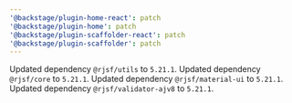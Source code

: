 ```yaml
---
'@backstage/plugin-home-react': patch
'@backstage/plugin-home': patch
'@backstage/plugin-scaffolder-react': patch
'@backstage/plugin-scaffolder': patch
---
```


Updated dependency `@rjsf/utils` to `5.21.1`.
Updated dependency `@rjsf/core` to `5.21.1`.
Updated dependency `@rjsf/material-ui` to `5.21.1`.
Updated dependency `@rjsf/validator-ajv8` to `5.21.1`.
